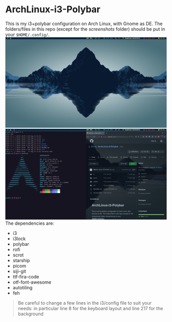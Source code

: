 # ArchLinux-i3-Polybar
This is my i3+polybar configuration on Arch Linux, with Gnome as DE. The folders/files in this repo (except for the *screenshots* folder) should be put in your `$HOME/.config/`.  
![S1](/screenshots/screenshot1.png)  
![S2](/screenshots/screenshot2.png)
The dependencies are:
- i3
- i3lock
- polybar
- rofi
- scrot
- starship
- picom
- siji-git
- ttf-fira-code
- otf-font-awesome
- autotiling
- feh  

> Be careful to change a few lines in the i3/config file to suit your needs: in particular line 8 for the keyboard layout and line 217 for the background
